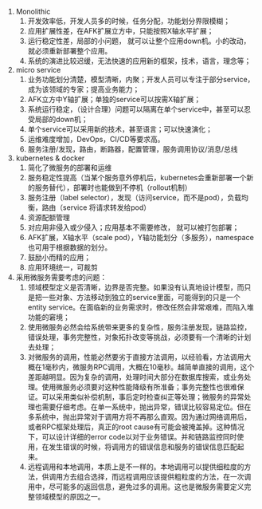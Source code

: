 1. Monolithic
    1. 开发效率低，开发人员多的时候，任务分配，功能划分界限模糊；
    2. 应用扩展性差，在AFK扩展立方中，只能按照X轴水平扩展；
    3. 运行稳定性差，局部的小问题， 就可以让整个应用down机。小的改动， 就必须重新部署整个应用。
    4. 系统的演进比较迟缓，无法快速的应用新的框架，技术，语言，理念等；
2. micro service
    1. 业务功能划分清楚，模型清晰，内聚；开发人员可以专注于部分service，成为该领域的专家；提高业务能力；
    2. AFK立方中Y轴扩展；单独的service可以按需X轴扩展；
    3. 系统运行稳定，（设计合理）问题可以隔离在单个service中，甚至可以忍受局部的down机；
    4. 单个service可以采用新的技术，甚至语言；可以快速演化；
    5. 运维难度增加，DevOps，CI/CD等要求高。
    6. 服务注册/发现，路由，断路器，配置管理，服务调用协议/消息/总线
3. kubernetes & docker
    1. 简化了微服务的部署和运维
    2. 服务稳定性提高（当某个服务意外停机后，kubernetes会重新部署一个新的服务替代），部署时也能做到不停机（rollout机制）
    3. 服务注册（label selector），发现（访问service，而不是pod），负载均衡，路由（service 将请求转发给pod）
    4. 资源配额管理
    5. 对应用非侵入或少侵入；应用基本不需要修改， 就可以被打包部署；
    6. AFK扩展，X轴水平（scale pod），Y轴功能划分（多服务），namespace也可用于根据数据的划分。
    7. 鼓励小而精的应用；
    8. 应用环境统一，可裁剪
4. 采用微服务需要考虑的问题：
    1. 领域模型定义是否清晰，边界是否完整。如果没有认真地设计模型，而只是把一些对象、方法移动到独立的service里面，可能得到的只是一个entity service。在面临新的业务需求时，修改任然会非常艰难，而陷入堆功能的窘境；
    2. 使用微服务必然会给系统带来更多的复杂性，服务注册发现，链路监控，错误处理，事务完整性，对象拓扑改变等挑战，必须要有一个清晰的计划去处理；
    3. 对微服务的调用，性能必然要劣于直接方法调用，以经验看，方法调用大概在1毫秒内，微服务RPC调用，大概在10毫秒。越简单直接的调用，这个差距越明显。因为复杂的调用，处理时间大部分在数据库搜索，或业务处理。使用微服务必须要对这种性能降级有所准备；事务完整性也很难保证。可以采用类似补偿机制，事后定时检查纠正等处理；微服务的异常处理也需要仔细考虑。在单一系统中，抛出异常，错误比较容易定位。但在多系统中，抛出异常对于调用方将不再那么直观。因为通过网络调用后，或者RPC框架处理后，真正的root cause有可能会被掩盖掉。这种情况下，可以设计详细的error code以对于业务错误。并和链路监控同时使用，在发生错误的时候，将调用方的错误信息和服务的错误信息匹配起来。
    4. 远程调用和本地调用，本质上是不一样的。本地调用可以提供细粒度的方法，供调用方去组合选择，而远程调用应该提供粗粒度的方法，在一次调用中，尽可能多的返回信息，避免过多的调用。这也是微服务需要定义完整领域模型的原因之一。
